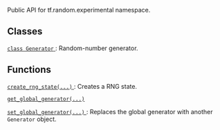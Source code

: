 Public API for tf.random.experimental namespace.

## Classes
[ `class Generator` ](https://tensorflow.google.cn/api_docs/python/tf/random/experimental/Generator): Random-number generator.

## Functions
[ `create_rng_state(...)` ](https://tensorflow.google.cn/api_docs/python/tf/random/experimental/create_rng_state): Creates a RNG state.

[ `get_global_generator(...)` ](https://tensorflow.google.cn/api_docs/python/tf/random/experimental/get_global_generator)

[ `set_global_generator(...)` ](https://tensorflow.google.cn/api_docs/python/tf/random/experimental/set_global_generator): Replaces the global generator with another  `Generator`  object.

